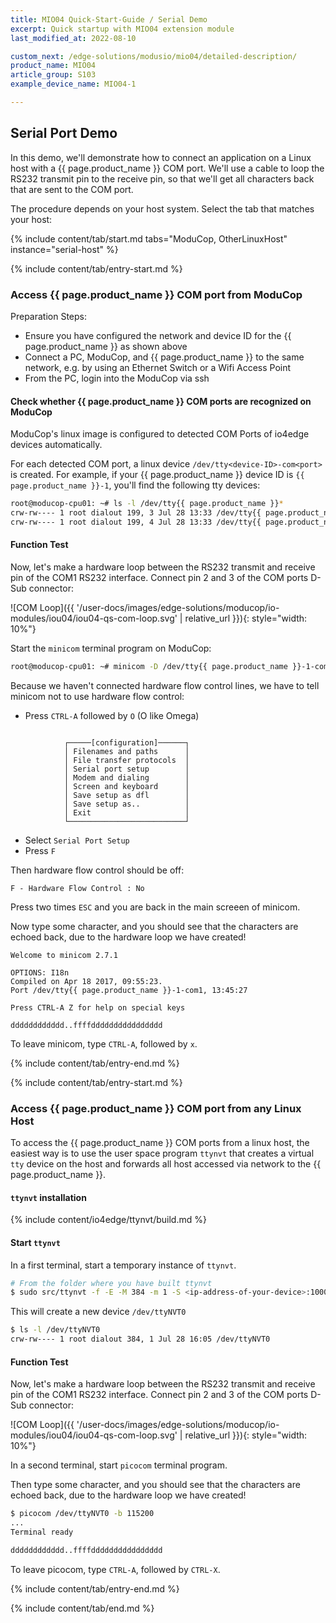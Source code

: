 ```yaml
---
title: MIO04 Quick-Start-Guide / Serial Demo
excerpt: Quick startup with MIO04 extension module
last_modified_at: 2022-08-10

custom_next: /edge-solutions/modusio/mio04/detailed-description/
product_name: MIO04
article_group: S103
example_device_name: MIO04-1

---
```


## Serial Port Demo

In this demo, we'll demonstrate how to connect an application on a Linux host with a {{ page.product_name }} COM port. We'll use a cable to loop the RS232 transmit pin to the receive pin, so that we'll get all characters back that are sent to the COM port.

The procedure depends on your host system. Select the tab that matches your host:

{% include content/tab/start.md tabs="ModuCop, OtherLinuxHost" instance="serial-host" %}


<!--
==========================================================================================
ModuCop Host TAB
==========================================================================================
-->
{% include content/tab/entry-start.md %}

### Access {{ page.product_name }} COM port from ModuCop

Preparation Steps:
* Ensure you have configured the network and device ID for the {{ page.product_name }} as shown above
* Connect a PC, ModuCop, and {{ page.product_name }} to the same network, e.g. by using an Ethernet Switch or a Wifi Access Point
* From the PC, login into the ModuCop via ssh

#### Check whether {{ page.product_name }} COM ports are recognized on ModuCop

ModuCop's linux image is configured to detected COM Ports of io4edge devices automatically.

For each detected COM port, a linux device `/dev/tty<device-ID>-com<port>` is created. For example, if your {{ page.product_name }} device ID is `{{ page.product_name }}-1`, you'll find the following tty devices:

```bash
root@moducop-cpu01: ~# ls -l /dev/tty{{ page.product_name }}*
crw-rw---- 1 root dialout 199, 3 Jul 28 13:33 /dev/tty{{ page.product_name }}-1-com1
crw-rw---- 1 root dialout 199, 4 Jul 28 13:33 /dev/tty{{ page.product_name }}-1-com2
```

#### Function Test
Now, let's make a hardware loop between the RS232 transmit and receive pin of the COM1 RS232 interface. Connect pin 2 and 3 of the COM ports D-Sub connector:

![COM Loop]({{ '/user-docs/images/edge-solutions/moducop/io-modules/iou04/iou04-qs-com-loop.svg' | relative_url }}){: style="width: 10%"}

Start the `minicom` terminal program on ModuCop:
```bash
root@moducop-cpu01: ~# minicom -D /dev/tty{{ page.product_name }}-1-com1 -b 115200
```
Because we haven't connected hardware flow control lines, we have to tell minicom not to use hardware flow control:
* Press `CTRL-A` followed by `O` (O like Omega)
```

            ┌─────[configuration]──────┐
            │ Filenames and paths      │
            │ File transfer protocols  │
            │ Serial port setup        │
            │ Modem and dialing        │
            │ Screen and keyboard      │
            │ Save setup as dfl        │
            │ Save setup as..          │
            │ Exit                     │
            └──────────────────────────┘
```
* Select `Serial Port Setup`
* Press `F`

Then hardware flow control should be off:
```
F - Hardware Flow Control : No
```
Press two times `ESC` and you are back in the main screeen of minicom.

Now type some character, and you should see that the characters are echoed back, due to the hardware loop we have created!

```
Welcome to minicom 2.7.1

OPTIONS: I18n
Compiled on Apr 18 2017, 09:55:23.
Port /dev/tty{{ page.product_name }}-1-com1, 13:45:27

Press CTRL-A Z for help on special keys

dddddddddddd..ffffdddddddddddddddd
```

To leave minicom, type `CTRL-A`, followed by `x`.

{% include content/tab/entry-end.md %}

<!--
==========================================================================================
Other Linux Host TAB
==========================================================================================
-->
{% include content/tab/entry-start.md %}

### Access {{ page.product_name }} COM port from any Linux Host

To access the {{ page.product_name }} COM ports from a linux host, the easiest way is to use the user space program `ttynvt` that creates a virtual `tty` device on the host and forwards all host accessed via network to the {{ page.product_name }}.


#### `ttynvt` installation

{% include content/io4edge/ttynvt/build.md %}

#### Start `ttynvt`

In a first terminal, start a temporary instance of `ttynvt`.

```bash
# From the folder where you have built ttynvt
$ sudo src/ttynvt -f -E -M 384 -m 1 -S <ip-address-of-your-device>:10000 -n ttyNVT0
```

This will create a new device `/dev/ttyNVT0`

```bash
$ ls -l /dev/ttyNVT0
crw-rw---- 1 root dialout 384, 1 Jul 28 16:05 /dev/ttyNVT0
```

#### Function Test
Now, let's make a hardware loop between the RS232 transmit and receive pin of the COM1 RS232 interface. Connect pin 2 and 3 of the COM ports D-Sub connector:

![COM Loop]({{ '/user-docs/images/edge-solutions/moducop/io-modules/iou04/iou04-qs-com-loop.svg' | relative_url }}){: style="width: 10%"}

In a second terminal, start `picocom` terminal program.

Then type some character, and you should see that the characters are echoed back, due to the hardware loop we have created!

```bash
$ picocom /dev/ttyNVT0 -b 115200
...
Terminal ready

dddddddddddd..ffffdddddddddddddddd
```

To leave picocom, type `CTRL-A`, followed by `CTRL-X`.

{% include content/tab/entry-end.md %}

{% include content/tab/end.md %}
